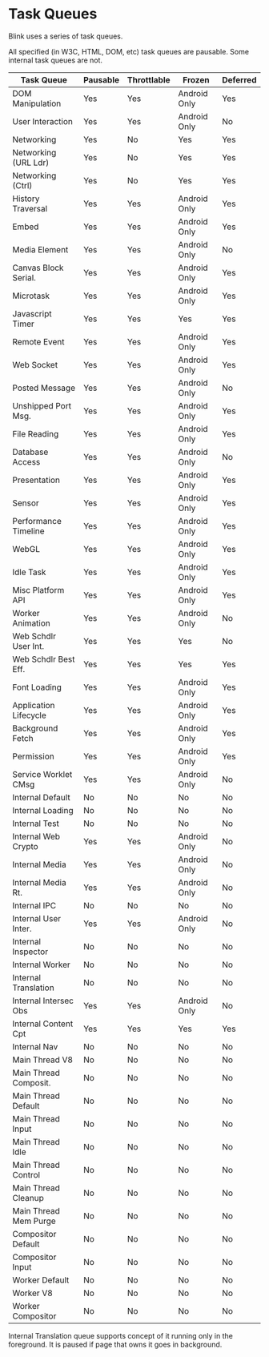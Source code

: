 # Task Queues

Blink uses a series of task queues.

All specified (in W3C, HTML, DOM, etc) task queues are pausable. Some internal task queues are not.

| Task Queue           | Pausable | Throttlable |     Frozen   | Deferred |
| -------------------- | -------- | ----------- | ------------ | -------- |
| DOM Manipulation     | Yes      | Yes         | Android Only |  Yes     |
| User Interaction     | Yes      | Yes         | Android Only |  No      |
| Networking           | Yes      | No          | Yes          |  Yes     |
| Networking (URL Ldr) | Yes      | No          | Yes          |  Yes     |
| Networking (Ctrl)    | Yes      | No          | Yes          |  Yes     |
| History Traversal    | Yes      | Yes         | Android Only |  Yes     |
| Embed                | Yes      | Yes         | Android Only |  Yes     |
| Media Element        | Yes      | Yes         | Android Only |  No      |
| Canvas Block Serial. | Yes      | Yes         | Android Only |  Yes     |
| Microtask            | Yes      | Yes         | Android Only |  Yes     |
| Javascript Timer     | Yes      | Yes         | Yes          |  Yes     |
| Remote Event         | Yes      | Yes         | Android Only |  Yes     |
| Web Socket           | Yes      | Yes         | Android Only |  Yes     |
| Posted Message       | Yes      | Yes         | Android Only |  No      |
| Unshipped Port Msg.  | Yes      | Yes         | Android Only |  Yes     |
| File Reading         | Yes      | Yes         | Android Only |  Yes     |
| Database Access      | Yes      | Yes         | Android Only |  No      |
| Presentation         | Yes      | Yes         | Android Only |  Yes     |
| Sensor               | Yes      | Yes         | Android Only |  Yes     |
| Performance Timeline | Yes      | Yes         | Android Only |  Yes     |
| WebGL                | Yes      | Yes         | Android Only |  Yes     |
| Idle Task            | Yes      | Yes         | Android Only |  Yes     |
| Misc Platform API    | Yes      | Yes         | Android Only |  Yes     |
| Worker Animation     | Yes      | Yes         | Android Only |  No      |
| Web Schdlr User Int. | Yes      | Yes         | Yes          |  No      |
| Web Schdlr Best Eff. | Yes      | Yes         | Yes          |  Yes     |
| Font Loading         | Yes      | Yes         | Android Only |  Yes     |
| Application Lifecycle| Yes      | Yes         | Android Only |  Yes     |
| Background Fetch     | Yes      | Yes         | Android Only |  Yes     |
| Permission           | Yes      | Yes         | Android Only |  Yes     |
| Service Worklet CMsg | Yes      | Yes         | Android Only |  No      |
| Internal Default     | No       | No          | No           |  No      |
| Internal Loading     | No       | No          | No           |  No      |
| Internal Test        | No       | No          | No           |  No      |
| Internal Web Crypto  | Yes      | Yes         | Android Only |  No      |
| Internal Media       | Yes      | Yes         | Android Only |  No      |
| Internal Media Rt.   | Yes      | Yes         | Android Only |  No      |
| Internal IPC         | No       | No          | No           |  No      |
| Internal User Inter. | Yes      | Yes         | Android Only |  No      |
| Internal Inspector   | No       | No          | No           |  No      |
| Internal Worker      | No       | No          | No           |  No      |
| Internal Translation | No       | No          | No           |  No      |
| Internal Intersec Obs| Yes      | Yes         | Android Only |  No      |
| Internal Content Cpt | Yes      | Yes         | Yes          | Yes      |
| Internal Nav         | No       | No          | No           |  No      |
| Main Thread V8       | No       | No          | No           |  No      |
| Main Thread Composit.| No       | No          | No           |  No      |
| Main Thread Default  | No       | No          | No           |  No      |
| Main Thread Input    | No       | No          | No           |  No      |
| Main Thread Idle     | No       | No          | No           |  No      |
| Main Thread Control  | No       | No          | No           |  No      |
| Main Thread Cleanup  | No       | No          | No           |  No      |
| Main Thread Mem Purge| No       | No          | No           |  No      |
| Compositor Default   | No       | No          | No           |  No      |
| Compositor Input     | No       | No          | No           |  No      |
| Worker Default       | No       | No          | No           |  No      |
| Worker V8            | No       | No          | No           |  No      |
| Worker Compositor    | No       | No          | No           |  No      |

Internal Translation queue supports concept of it running only in the foreground. It is paused if page that owns it goes in background.
